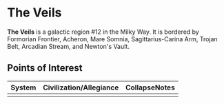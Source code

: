# The Veils
**The Veils** is a galactic region #12 in the Milky Way. It is bordered by Formorian Frontier, Acheron, Mare Somnia, Sagittarius-Carina Arm, Trojan Belt, Arcadian Stream, and Newton's Vault.

## Points of Interest

| System | Civilization/Allegiance | CollapseNotes |
| --- | --- | --- |
|  |  |  |